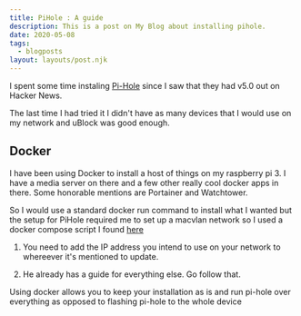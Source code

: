 ```yaml
---
title: PiHole : A guide
description: This is a post on My Blog about installing pihole.
date: 2020-05-08
tags:
  - blogposts
layout: layouts/post.njk
---
```

I spent some time instaling [Pi-Hole](https://pi-hole.net/) since I saw that they had v5.0 out on Hacker News.

The last time I had tried it I didn't have as many devices that I would use on my network and uBlock was good enough.

## Docker

I have been using Docker to install a host of things on my raspberry pi 3. I have a media server on there and a few other really cool docker apps in there. Some honorable mentions are Portainer and Watchtower.

So I would use a standard docker run command to install what I wanted but the setup for PiHole required me to set up a macvlan network so I used a docker compose script I found [here](http://tonylawrence.com/posts/unix/synology/free-your-synology-ports/)

1. You need to add the IP address you intend to use on your network to whereever it's mentioned to update.

2. He already has a guide for everything else. Go follow that.

Using docker allows you to keep your installation as is and run pi-hole over everything as opposed to flashing pi-hole to the whole device
